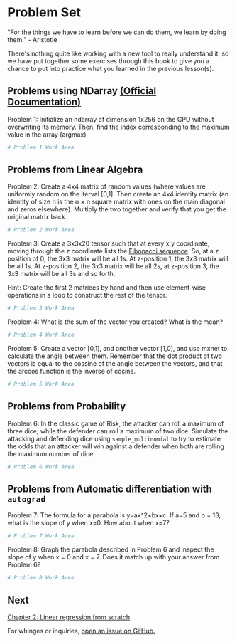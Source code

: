 
# Problem Set 

"For the things we have to learn before we can do them, we learn by doing them." - Aristotle

There's nothing quite like working with a new tool to really understand it, so we have put together some exercises through this book to give you a chance to put into practice what you learned in the previous lesson(s). 

## Problems using NDarray [(Official Documentation)](https://mxnet.incubator.apache.org/api/python/ndarray/ndarray.html) 


Problem 1: Initialize an ndarray of dimension 1x256 on the GPU without overwriting its memory. Then, find the index corresponding to the maximum value in the array (argmax)


```python
# Problem 1 Work Area
```

## Problems from Linear Algebra

Problem 2: Create a 4x4 matrix of random values (where values are uniformly random on the iterval [0,1]. Then create an 4x4 identity matrix (an identity of size n is the n × n square matrix with ones on the main diagonal and zeros elsewhere). Multiply the two together and verify that you get the original matrix back.


```python
# Problem 2 Work Area
```

Problem 3: Create a 3x3x20 tensor such that at every x,y coordinate, moving through the z coordinate lists the [Fibonacci sequence](https://en.wikipedia.org/wiki/Fibonacci_number). So, at a z position of 0, the 3x3 matrix will be all 1s. At z-position 1, the 3x3 matrix will be all 1s. At z-position 2, the 3x3 matrix will be all 2s, at z-position 3, the 3x3 matrix will be all 3s and so forth.

Hint: Create the first 2 matrices by hand and then use element-wise operations in a loop to construct the rest of the tensor. 


```python
# Problem 3 Work Area
```

Problem 4: What is the sum of the vector you created? What is the mean?


```python
# Problem 4 Work Area
```

Problem 5: Create a vector [0,1], and another vector [1,0], and use mxnet to calculate the angle between them. Remember that the dot product of two vectors is equal to the cossine of the angle between the vectors, and that the arccos function is the inverse of cosine.


```python
# Problem 5 Work Area
```

## Problems from Probability

Problem 6: In the classic game of Risk, the attacker can roll a maximum of three dice, while the defender can roll a maximum of two dice. Simulate the attacking and defending dice using `sample_multinomial` to try to estimate the odds that an attacker will win against a defender when both are rolling the maximum number of dice.


```python
# Problem 6 Work Area
```

## Problems from Automatic differentiation with ``autograd`` 

Problem 7: The formula for a parabola is y=ax^2+bx+c. If a=5 and b = 13, what is the slope of y when x=0.  How about when x=7? 


```python
# Problem 7 Work Area
```

Problem 8: Graph the parabola described in Problem 6 and inspect the slope of y when x = 0 and x = 7. Does it match up with your answer from Problem 6?



```python
# Problem 8 Work Area
```

## Next
[Chapter 2: Linear regression from scratch](../chapter02_supervised-learning/linear-regression-scratch.ipynb)

For whinges or inquiries, [open an issue on  GitHub.](https://github.com/zackchase/mxnet-the-straight-dope)


```python

```
